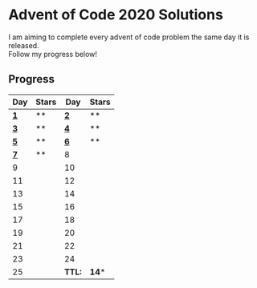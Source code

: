 # Advent of Code 2020 Solutions

I am aiming to complete every advent of code problem the same day it is released.  
Follow my progress below!  
  
## Progress
  
| Day | Stars | Day | Stars |
| ------ | ------ | ------ | ------ |
| **[1](https://github.com/mateom99/Advent-of-Code/tree/main/2020/Day%201)**  | ** | **[2](https://github.com/mateom99/Advent-of-Code/tree/main/2020/Day%202)** | ** |
| **[3](https://github.com/mateom99/Advent-of-Code/tree/main/2020/Day%203)**  | ** | **[4](https://github.com/mateom99/Advent-of-Code/tree/main/2020/Day%204)** | ** |
| **[5](https://github.com/mateom99/Advent-of-Code/tree/main/2020/Day%205)**  | ** | **[6](https://github.com/mateom99/Advent-of-Code/tree/main/2020/Day%205)** | ** |
| **[7](https://github.com/mateom99/Advent-of-Code/tree/main/2020/Day%207)**  | ** | 8 |  |
| 9                  |    | 10 |  |
| 11                 |    | 12 |  |
| 13                 |    | 14 |  |
| 15                 |    | 16 |  |
| 17                 |    | 18 |  |
| 19                 |    | 20 |  |
| 21                 |    | 22 |  |
| 23                 |    | 24 |  |
| 25                 |    | **TTL:** | **14*** |